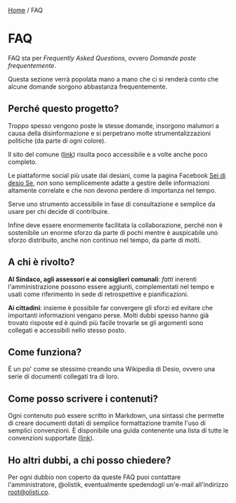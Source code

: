 [Home](README.md) / FAQ

# FAQ

FAQ sta per _Frequently Asked Questions_, ovvero _Domande poste frequentemente_.

Questa sezione verrà popolata mano a mano che ci si renderà conto che alcune domande sorgono abbastanza frequentemente.

## Perché questo progetto?

Troppo spesso vengono poste le stesse domande, insorgono malumori a causa della disinformazione e si perpetrano molte strumentalizzazioni politiche (da parte di ogni colore).

Il sito del comune ([link](http://comune.desio.mb.it)) risulta poco accessibile e a volte anche poco completo.

Le piattaforme social più usate dai desiani, come la pagina Facebook [Sei di desio Se](https://www.facebook.com/groups/823777737638221/), non sono semplicemente adatte a gestire delle informazioni altamente correlate e che non devono perdere di importanza nel tempo.

Serve uno strumento accessibile in fase di consultazione e semplice da usare per chi decide di contribuire.

Infine deve essere enormemente facilitata la collaborazione, perché non è sostenibile un enorme sforzo da parte di pochi mentre è auspicabile uno sforzo distribuito, anche non continuo nel tempo, da parte di molti.

## A chi è rivolto?

**Al Sindaco, agli assessori e ai consiglieri comunali**: *fatti* inerenti l'amministrazione possono essere aggiunti, complementati nel tempo e usati come riferimento in sede di retrospettive e pianificazioni.

**Ai cittadini**: insieme è possibile far convergere gli sforzi ed evitare che importanti informazioni vengano perse. Molti dubbi spesso hanno già trovato risposte ed è quindi più facile trovarle se gli argomenti sono collegati e accessibili nello stesso posto.

## Come funziona?

È un po' come se stessimo creando una Wikipedia di Desio, ovvero una serie di documenti collegati tra di loro.

## Come posso scrivere i contenuti?

Ogni contenuto può essere scritto in Markdown, una sintassi che permette di creare documenti dotati di semplice formattazione tramite l'uso di semplici convenzioni. È disponibile una guida contenente una lista di tutte le convenzioni supportate ([link](https://help.github.com/articles/basic-writing-and-formatting-syntax/)).

## Ho altri dubbi, a chi posso chiedere?

Per ogni dubbio non coperto da queste FAQ puoi contattare l'amministratore, @olistik, eventualmente spedendogli un'e-mail all'indirizzo [root@olisti.co](mailto:root@olisti.co).
